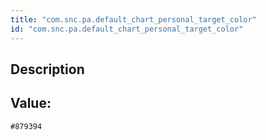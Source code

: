 ```yaml
---
title: "com.snc.pa.default_chart_personal_target_color"
id: "com.snc.pa.default_chart_personal_target_color"
---
```

## Description



## Value: 
```
#879394
```